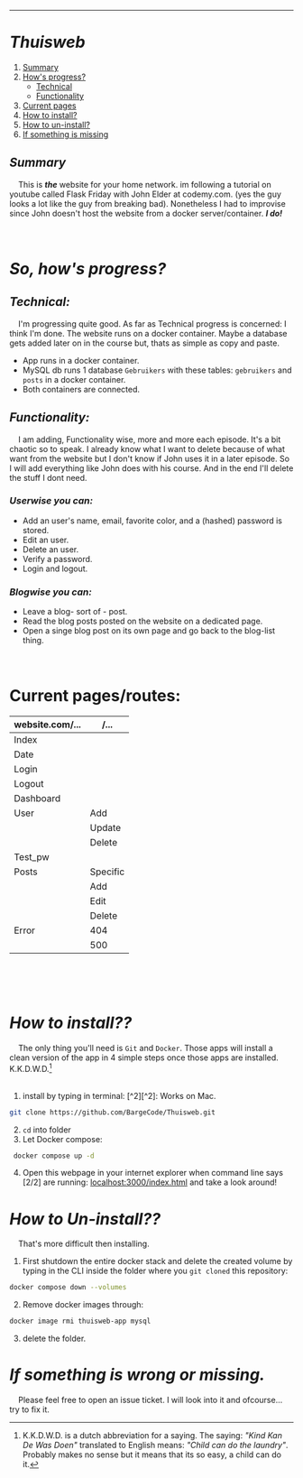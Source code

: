 
---
# ***Thuisweb***

1. [Summary](#summary)
2. [How's progress?](#hows-progress)
    * [Technical](#technical)
    * [Functionality](#functionality)
3. [Current pages](#current-pages)
4. [How to install?](#how-to-install)
5. [How to un-install?](#how-to-un-install)
6. [If something is missing](#if-something-is-wrong-or-missing)


## *Summary*

&nbsp;&nbsp;&nbsp;&nbsp;This is ***the*** website for your home network. im following a tutorial on youtube called Flask Friday with John Elder at 
codemy.com. (yes the guy looks a lot like the guy from breaking bad). Nonetheless I had to improvise since John doesn't host the website from a docker server/container. ***I do!***
<br><br><br>

# *So, how's progress?*

## *Technical:*

&nbsp;&nbsp;&nbsp;&nbsp;I'm progressing quite good. As far as Technical progress is concerned: I think I'm done. The website runs on a docker container. Maybe a database gets added later on in the course but, thats as simple as copy and paste.

- App runs in a docker container.
- MySQL db runs 1 database `Gebruikers` with these tables: `gebruikers` and `posts` in a docker container.
- Both containers are connected.

## *Functionality:*

&nbsp;&nbsp;&nbsp;&nbsp;I am adding, Functionality wise, more and more each episode. It's a bit chaotic so to speak. I already know what I want to delete because of what want from the website but I don't know if John uses it in a later episode. So I will add everything like John does with his course. And in the end I'll delete the stuff I dont need. 

### *Userwise you can:*
- Add an user's name, email, favorite color, and a (hashed) password is stored.
- Edit an user.
- Delete an user.
- Verify a password.
- Login and logout. 

### *Blogwise you can:*
- Leave a blog- sort of - post.
- Read the blog posts posted on the website on a dedicated page.
- Open a singe blog post on its own page and go back to the blog-list thing. 
<br><br><br>
# Current pages/routes:
| website.com/...      | /...     |
|-----------|----------|
| Index     |          |
| Date      |          |
| Login     |          |
| Logout    |          |
| Dashboard |          |
| User      | Add      |
|           | Update   |
|           | Delete   |
| Test_pw   |          |
| Posts     | Specific |
|           | Add      |
|           | Edit     |
|           | Delete   |
| Error     | 404      |
|           | 500      |
<br><br><br>

# *How to install??*
&nbsp;&nbsp;&nbsp;&nbsp;The only thing you'll need is `Git` and `Docker`. Those apps will install a clean version of the app in 4 simple steps once those apps are installed. K.K.D.W.D.[^1]
<br><br>

[^1]: K.K.D.W.D. is a dutch abbreviation for a saying. The saying: *"Kind Kan De Was Doen"* translated to English means: *"Child can do the laundry"*. Probably makes no sense but it means that its so easy, a child can do it. 

1. install by typing in terminal: [^2][^2]: Works on Mac.
```bash
git clone https://github.com/BargeCode/Thuisweb.git
```
2. `cd` into folder
3. Let Docker compose:
```bash
 docker compose up -d
 ```
4. Open this webpage in your internet explorer when command line says [2/2] are running:
<a href="localhost:3000/index.html" target="_blank">localhost:3000/index.html</a> and take a look around!

# *How to Un-install??*

&nbsp;&nbsp;&nbsp;&nbsp;That's more difficult then installing.
1. First shutdown the entire docker stack and delete the created volume by typing in the CLI inside the folder where you `git cloned` this repository: 
```bash
docker compose down --volumes
```
2. Remove docker images through:
```bash
docker image rmi thuisweb-app mysql
```
3. delete the folder.

# *If something is wrong or missing.*

&nbsp;&nbsp;&nbsp;&nbsp;Please feel free to open an issue ticket. I will look into it and ofcourse... try to fix it. 